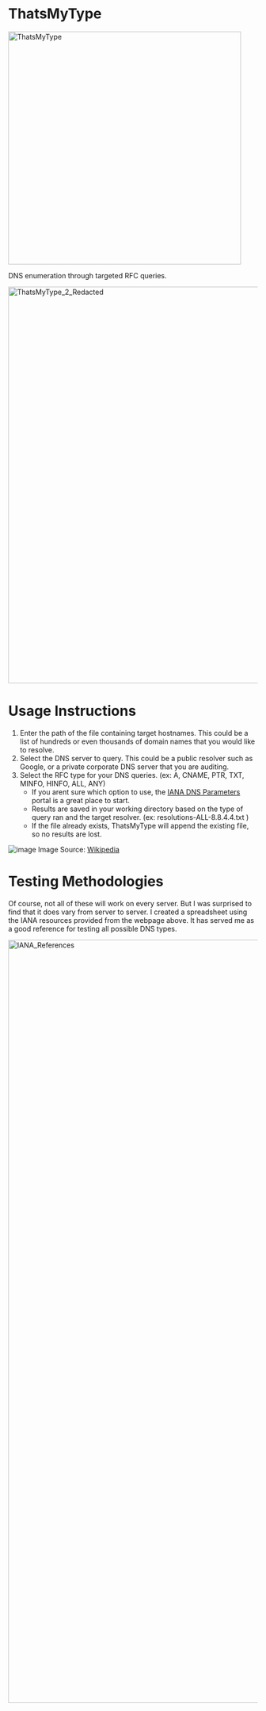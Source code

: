 # ThatsMyType

<img width="470" alt="ThatsMyType" src="https://github.com/user-attachments/assets/f0d19281-8848-4b25-bee4-ffa5905ac683" />

DNS enumeration through targeted RFC queries.

<img width="800" alt="ThatsMyType_2_Redacted" src="https://github.com/user-attachments/assets/d12e8212-e964-458d-8c1e-f89e05910b50" />

# Usage Instructions

1. Enter the path of the file containing target hostnames. This could be a list of hundreds or even thousands of domain names that you would like to resolve.
2. Select the DNS server to query. This could be a public resolver such as Google, or a private corporate DNS server that you are auditing.
3. Select the RFC type for your DNS queries. (ex: A, CNAME, PTR, TXT, MINFO, HINFO, ALL, ANY)
   - If you arent sure which option to use, the [IANA DNS Parameters](https://www.iana.org/assignments/dns-parameters/dns-parameters.xhtml) portal is a great place to start.
   - Results are saved in your working directory based on the type of query ran and the target resolver. (ex: resolutions-ALL-8.8.4.4.txt )
   - If the file already exists, ThatsMyType will append the existing file, so no results are lost.

![image](https://github.com/user-attachments/assets/1c829dd9-0f86-47d0-9f67-5f73f5adf1c8)
Image Source: [Wikipedia](https://upload.wikimedia.org/wikipedia/commons/5/59/All_active_dns_record_types.png)

# Testing Methodologies
Of course, not all of these will work on every server. But I was surprised to find that it does vary from server to server. 
I created a spreadsheet using the IANA resources provided from the webpage above. It has served me as a good reference for testing all possible DNS types.

<img width="1540" alt="IANA_References" src="https://github.com/user-attachments/assets/cc57d3ec-e851-4664-8058-b12d73b0d281" />



